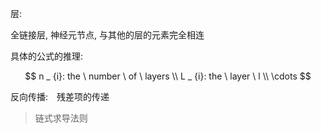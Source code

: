 层:

全链接层, 神经元节点, 与其他的层的元素完全相连

具体的公式的推理:

$$
n _ {i}: the \ number \ of \ layers \\
L _ {i}: the \ layer \ l \\
\cdots
$$

反向传播:　残差项的传递

> 链式求导法则